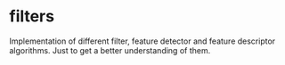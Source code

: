 # filters
Implementation of different filter, feature detector and feature descriptor algorithms. Just to get a better understanding of them.
